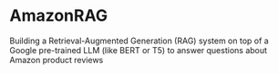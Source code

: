 # AmazonRAG
Building a Retrieval-Augmented Generation (RAG) system on top of a Google pre-trained LLM (like BERT or T5) to answer questions about Amazon product reviews
